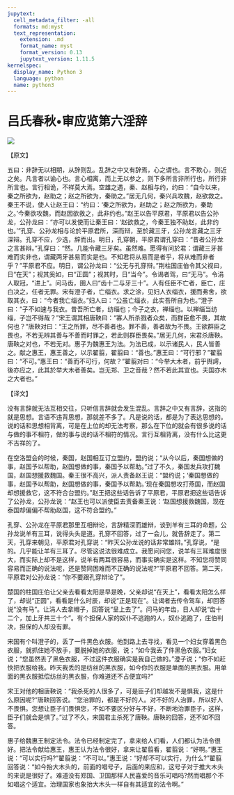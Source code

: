 ```yaml
---
jupytext:
  cell_metadata_filter: -all
  formats: md:myst
  text_representation:
    extension: .md
    format_name: myst
    format_version: 0.13
    jupytext_version: 1.11.5
kernelspec:
  display_name: Python 3
  language: python
  name: python3
---
```

# 吕氏春秋&#8226;审应览第六淫辞

![](image/cover.jpg)

【原文】

五曰：非辞无以相期，从辞则乱。乱辞之中又有辞焉，心之谓也。言不欺心，则近之矣。凡言者以谕心也。言心相离，而上无以参之，则下多所言非所行也，所行非所言也。言行相诡，不祥莫大焉。空雄之遇，秦、赵相与约，约曰：“自今以来，秦之所欲为，赵助之；赵之所欲为，秦助之。”居无几何，秦兴兵攻魏，赵欲救之。秦王不说，使人让赵王曰：“约曰：‘秦之所欲为，赵助之；赵之所欲为，秦助之。’今秦欲攻魏，而赵因欲救之，此非约也。”赵王以告平原君，平原君以告公孙龙，公孙龙曰：“亦可以发使而让秦王曰：‘赵欲救之，今秦王独不助赵，此非约也。’”孔穿、公孙龙相与论於平原君所，深而辩，至於藏三牙，公孙龙言藏之三牙深辩。孔穿不应，少选，辞而出。明日，孔穿朝，平原君谓孔穿曰：“昔者公孙龙之言甚辩。”孔穿曰：“然。几能令藏三牙矣。虽然难。愿得有问於君：谓藏三牙甚难而实非也，谓藏两牙甚易而实是也。不知君将从易而是者乎，将从难而非者乎？”平原君不应。明日，谓公孙龙曰：“公无与孔穿辩。”荆柱国庄伯令其父视曰，日“在天”；视其奚如，曰“正圆”；视其时，日“当今”。令谒者驾，曰“无马”。令涓人取冠，“进上”。问马齿，圉人曰“齿十二与牙三十”。人有任臣不亡者，臣亡，庄白决之，任者无罪。宋有澄子者，亡缁衣。求之涂，见妇人衣缁衣，援而弗舍，欲取其衣，曰：“今者我亡缁衣。”妇人曰：“公虽亡缁衣，此实吾所自为也。”澄子曰：“子不如速与我衣。昔吾所亡者，纺缁也；今子之衣，禅缁也。以禅缁当纺缁，子岂不得哉？”宋王谓其相唐鞅曰：“寡人所杀戮者众矣，而群臣愈不畏，其故何也？”唐鞅对曰：“王之所罪，尽不善者也。罪不善，善者故为不畏。王欲群臣之畏也，不若无辨其善与不善而时罪之，若此则群臣畏矣。”居无几何，宋君杀唐鞅。唐鞅之对也，不若无对。惠子为魏惠王为法。为法已成，以示诸民人，民人皆善之。献之惠王，惠王善之，以示翟翦，翟翦曰：“善也。”惠王曰：“可行邪？”翟翦曰：“不可。”惠王曰：“善而不可行，何故？”翟翦对曰：“今举大木者，前乎舆謣，後亦应之，此其於举大木者善矣。岂无郑、卫之音哉？然不若此其宜也。夫国亦木之大者也。”

【译文】

没有言辞就无法互相交往，只听信言辞就会发生混乱。言辞之中又有言辞，这指的就是思想。言语不违背思想，那就差不多了。凡是说的话，都是为了表达思想的。说的话和思想相背离，可是在上位的却无法考察，那么在下位的就会有很多说的话与做的事不相符，做的事与说的话不相符的情况。言行互相背离，没有什么比这更不吉祥的了。

在空洛盟会的时候，秦国，赵国相互订立盟约，盟约说；“从今以后，秦国想做的事，赵国予以帮助，赵国想做的事，秦国予以帮助。”过了不久，秦国发兵攻打魏国，赵国想援救魏国。秦王很不高兴，派人责备赵王说：“盟约说；‘秦国想做的事，赵国予以帮助，赵国想做的事，秦国予以帮助。’现在秦国想攻打燕国，而赵国却想援救它，这不符合台盟约。”赵王把这些话告诉了平原君，平原君把这些话告诉了公孙龙，公孙龙说：“赵王也可以派使臣去责备秦王说：‘赵国想援救魏国，现在泰国却偏偏不帮助赵国，这不符合盟约。”

孔穿、公孙龙在平原君那里互相辩论，言辞精深而雄辩，谈到羊有三耳的命题，公孙龙说羊有三耳，说得头头是道。孔穿不回答，过了一会儿，就告辞走了。第二天，孔穿来朝见，平原君对孔穿说：“昨天公孙龙说的话非常雄辩。”孔穿说，“是的。几乎能让羊有三耳了。尽管这说法很难成立。我愿问问您，说羊有三耳难度很大，而实际上却不是这样，说羊有两耳很容易，而事实确实是这样。不知您将赞同容易而正确的说法呢，还是赞同困难而不正确的说法呢?”平原君不回答。第二天，平原君对公孙龙说：“你不要跟孔穿辩论了”。

楚国的柱国庄伯让父亲去看看太阳是早是晚，父亲却说“在天上”，看看太阳怎么样了，却说“正圆”，看看是什么时辰，却说“正是现在”。让谒者去传令驾车，却回答说“没有马”。让涓人去拿帽子，回答说“呈上去了”。问马的年齿，日人却说“齿十二个，加上牙共三十个”。有个担保人家的奴仆不逃跑的人，奴仆逃跑了，庄伯判决，担保的人却没有罪。

宋国有个叫澄子的，丢了一件黑色衣服。他到路上去寻找，看见一个妇女穿着黑色衣服，就抓住她不放手，要脱掉她的衣服，说；“如今我丢了件黑色农服。”妇女说；“您虽然丢了黑色衣服，不过这件衣服确实是我自己做的。”澄子说；“你不如赶快把衣服给我。昨天我丢的是纺丝的黑衣服，如今你的衣服是单面的黑衣服。用单面的黑衣服抵偿纺丝的黑衣服，你难道还不占便宜吗?”

宋王对他的相唐鞅说：“我杀死的人很多了，可是臣子们却越发不是惧我，这是什么原因呢?”唐鞅回答说。“您治罪的，都是不好的人。对不好的人治罪，所以好人不畏惧。您想让臣子们畏惧您，不如不要区分好与不好，不断地治罪臣子，这样，臣子们就会是惧了。”过了不久，宋国君主杀死了唐鞅。唐鞅的回答，还不如不回答。

惠子给魏惠王制定法令。法令已经制定完了，拿来给人们看，人们都认为法令很好。把法令献给惠王，惠王认为法令很好，拿来让翟翦看，翟翦说：“好啊。”惠王说：“可以实行吗?”翟翦说：“不可以。”惠王说：“好却不可以实行，为什么?”翟翦回答说：“如今抬大木头的，前面的唱号子，后面的来应和，这号子对于推大木头的来说是很好了。难道没有郑国、卫国那样人民喜爱的音乐可唱吗?然而唱那个不如唱这个适宜。治理国家也象抬大木头一样自有其适宜的法令啊。”



